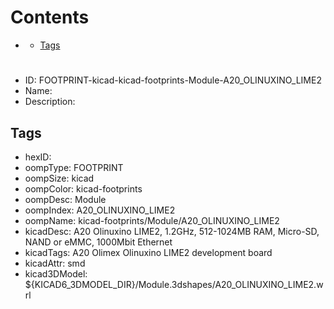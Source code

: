 



Contents
========

* [](#)
	* [Tags](#tags)

# 

- ID: FOOTPRINT-kicad-kicad-footprints-Module-A20_OLINUXINO_LIME2
- Name: 
- Description: 

## Tags

- hexID: 
- oompType: FOOTPRINT
- oompSize: kicad
- oompColor: kicad-footprints
- oompDesc: Module
- oompIndex: A20_OLINUXINO_LIME2
- oompName: kicad-footprints/Module/A20_OLINUXINO_LIME2
- kicadDesc: A20 Olinuxino LIME2, 1.2GHz, 512-1024MB RAM, Micro-SD, NAND or eMMC, 1000Mbit Ethernet
- kicadTags: A20 Olimex Olinuxino LIME2 development board
- kicadAttr: smd
- kicad3DModel: ${KICAD6_3DMODEL_DIR}/Module.3dshapes/A20_OLINUXINO_LIME2.wrl
